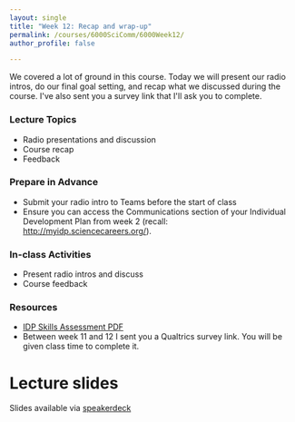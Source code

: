 ```yaml
---
layout: single
title: "Week 12: Recap and wrap-up"
permalink: /courses/6000SciComm/6000Week12/
author_profile: false

---
```


We covered a lot of ground in this course. Today we will present our radio intros, do our final goal setting, and recap what we discussed during the course. I've also sent you a survey link that I'll ask you to complete. 

### Lecture Topics

* Radio presentations and discussion
* Course recap
* Feedback

### Prepare in Advance

* Submit your radio intro to Teams before the start of class
* Ensure you can access the Communications section of your Individual Development Plan from week 2 (recall: http://myidp.sciencecareers.org/). 

### In-class Activities

* Present radio intros and discuss
* Course feedback

### Resources

- [IDP Skills Assessment PDF](http://images.sciencecareers.org/img/myIDP/myidp-skills-assessment.pdf)
- Between week 11 and 12 I sent you a Qualtrics survey link. You will be given class time to complete it. 

# Lecture slides

<script async class="speakerdeck-embed" data-id="314223916c004d57afac519d75b60d48" data-ratio="1.77777777777778" src="//speakerdeck.com/assets/embed.js"></script>

Slides available via [speakerdeck](https://speakerdeck.com/pandalusplatyceros/fish-6000-week-12-recap-and-wrap-up)
